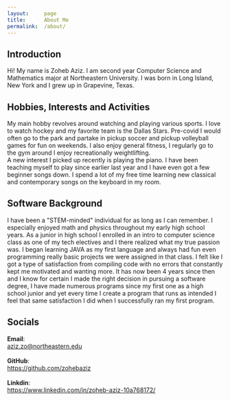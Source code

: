 ```yaml
---
layout:     page
title:      About Me
permalink:  /about/
---
```

## Introduction
Hi! My name is Zoheb Aziz. I am second year Computer Science and Mathematics
major at Northeastern University. I was born in Long Island, New York and I
grew up in Grapevine, Texas.
## Hobbies, Interests and Activities
My main hobby revolves around watching and playing various sports. I love to
watch hockey and my favorite team is the Dallas Stars. Pre-covid I would often
go to the park and partake in pickup soccer and pickup volleyball games for
fun on weekends. I also enjoy general fitness, I regularly go to the gym around
I enjoy recreationally weightlifting.  
A new interest I picked up recently is playing the piano. I have been teaching
myself to play since earlier last year and I have even got a few beginner
songs down. I spend a lot of my free time learning new classical and contemporary
songs on the keyboard in my room.
## Software Background
I have been a "STEM-minded" individual for as long as I can remember. I
especially enjoyed math and physics throughout my early high school years. As
a junior in high school I enrolled in an intro to computer science class as
one of my tech electives and I there realized what my true passion was. I
began learning JAVA as my first language and always had fun even programming
really basic projects we were assigned in that class. I felt like I got a type
of satisfaction from compiling code with no errors that constantly kept me
motivated and wanting more. It has now been 4 years since then and I know for
certain I made the right decision in pursuing a software degree, I have made
numerous programs since my first one as a high school junior and yet every time
I create a program that runs as intended I feel that same satisfaction I did when
I successfully ran my first program.
## Socials
**Email**:\
<a href="mailto:aziz.zo@northeastern.edu">aziz.zo@northeastern.edu</a>\
\
**GitHub**:\
<a href="https://github.com/zohebaziz">https://github.com/zohebaziz</a>\
\
**Linkdin**:\
<a href="https://www.linkedin.com/in/zoheb-aziz-10a768172/">
https://www.linkedin.com/in/zoheb-aziz-10a768172/</a>
